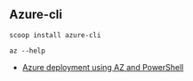 ## Azure-cli 

    scoop install azure-cli

    az --help

- [Azure deployment using AZ and PowerShell](https://dev.azure.com/superusers-kursus/_git/deployment?path=%2Fwebapp-snippets%2Fazuredeploy.ps1)



